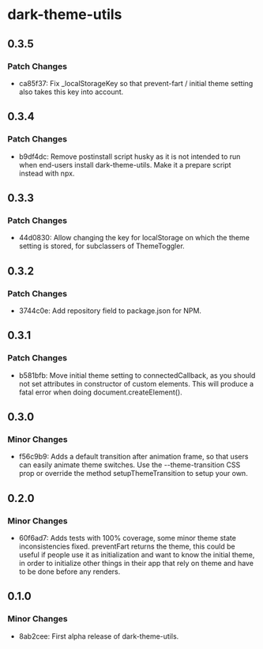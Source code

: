 # dark-theme-utils

## 0.3.5

### Patch Changes

- ca85f37: Fix \_localStorageKey so that prevent-fart / initial theme setting also takes this key into account.

## 0.3.4

### Patch Changes

- b9df4dc: Remove postinstall script husky as it is not intended to run when end-users install dark-theme-utils. Make it a prepare script instead with npx.

## 0.3.3

### Patch Changes

- 44d0830: Allow changing the key for localStorage on which the theme setting is stored, for subclassers of ThemeToggler.

## 0.3.2

### Patch Changes

- 3744c0e: Add repository field to package.json for NPM.

## 0.3.1

### Patch Changes

- b581bfb: Move initial theme setting to connectedCallback, as you should not set attributes in constructor of custom elements. This will produce a fatal error when doing document.createElement().

## 0.3.0

### Minor Changes

- f56c9b9: Adds a default transition after animation frame, so that users can easily animate theme switches. Use the --theme-transition CSS prop or override the method setupThemeTransition to setup your own.

## 0.2.0

### Minor Changes

- 60f6ad7: Adds tests with 100% coverage, some minor theme state inconsistencies fixed. preventFart returns the theme, this could be useful if people use it as initialization and want to know the initial theme, in order to initialize other things in their app that rely on theme and have to be done before any renders.

## 0.1.0

### Minor Changes

- 8ab2cee: First alpha release of dark-theme-utils.
